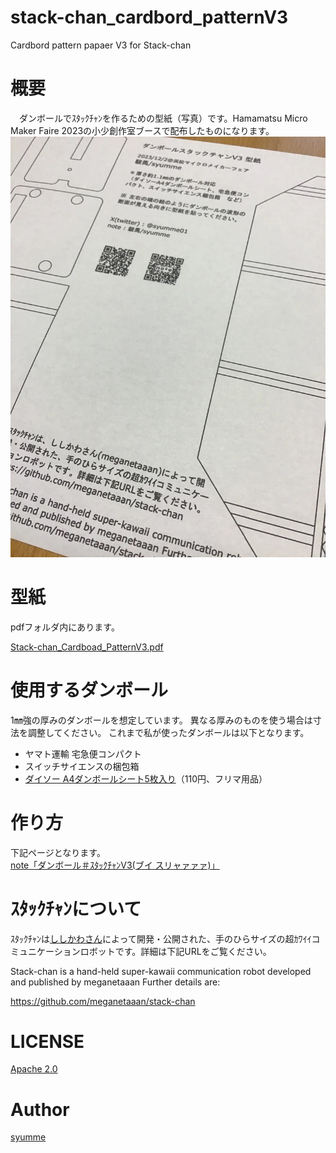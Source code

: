 # stack-chan_cardbord_patternV3
 Cardbord pattern papaer V3 for Stack-chan

# 概要

　ダンボールでｽﾀｯｸﾁｬﾝを作るための型紙（写真）です。Hamamatsu Micro Maker Faire 2023の小少創作室ブースで配布したものになります。
![Stack-chan_Cardboad_Pattern_V3](stack-chan_cardbord_patternV3.jpg)

# 型紙
pdfフォルダ内にあります。 

[Stack-chan_Cardboad_PatternV3.pdf](pdf/stack-chan_cardbord_patternV3.pdf)

# 使用するダンボール
1㎜強の厚みのダンボールを想定しています。
異なる厚みのものを使う場合は寸法を調整してください。
これまで私が使ったダンボールは以下となります。
- ヤマト運輸 宅急便コンパクト
- スイッチサイエンスの梱包箱
- [ダイソー A4ダンボールシート5枚入り](https://jp.daisonet.com/products/4550480102443)（110円、フリマ用品）

# 作り方
下記ページとなります。  
[note「ダンボール＃ｽﾀｯｸﾁｬﾝV3(ブイ スリャァァァ)」](https://note.com/syumme/n/ncdc4fd9133be)

# ｽﾀｯｸﾁｬﾝについて
ｽﾀｯｸﾁｬﾝは[ししかわさん](https://github.com/meganetaaan)によって開発・公開された、手のひらサイズの超ｶﾜｲｲコミュニケーションロボットです。詳細は下記URLをご覧ください。 

Stack-chan is a hand-held super-kawaii communication robot 
developed and published by meganetaaan Further details are: 

https://github.com/meganetaaan/stack-chan

# LICENSE
[Apache 2.0](LICENSE-2.0.txt)

# Author
[syumme](https://github.com/syumme)